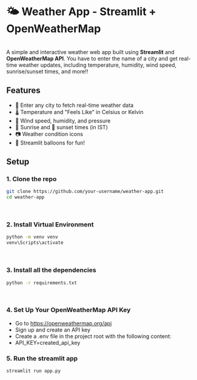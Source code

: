 # 🌤️ Weather App - Streamlit + OpenWeatherMap
<br>
A simple and interactive weather web app built using <strong>Streamlit</strong> and <strong>OpenWeatherMap API</strong>. You have to enter the name of a city and get real-time weather updates, including temperature, humidity, wind speed, sunrise/sunset times, and more!! <br>


## Features

- 🌆 Enter any city to fetch real-time weather data <br>
- 🌡️ Temperature and "Feels Like" in Celsius or Kelvin <br>
- 💨 Wind speed, humidity, and pressure <br>
- 🌅 Sunrise and 🌇 sunset times (in IST) <br>
- 📷 Weather condition icons <br>
- 🎈 Streamlit balloons for fun! <br>

## Setup <br>

### 1. Clone the repo <br>
```bash 
git clone https://github.com/your-username/weather-app.git
cd weather-app
```
<br>

### 2. Install Virtual Environment <br>

```bash 
python -m venv venv
venv\Scripts\activate
```
<br>

### 3. Install all the dependencies <br>

```bash
python -r requirements.txt
```
<br>

### 4. Set Up Your OpenWeatherMap API Key <br>
- Go to https://openweathermap.org/api <br>
- Sign up and create an API key <br>
- Create a .env file in the project root with the following content: <br>
- API_KEY=created_api_key <br>

### 5. Run the streamlit app <br>
```bash
streamlit run app.py
```
